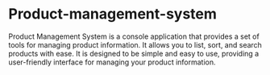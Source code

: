 # Product-management-system
Product Management System is a console application that provides a set of tools for managing product information. It allows you to list, sort, and search products with ease. It is designed to be simple and easy to use, providing a user-friendly interface for managing your product information. 
